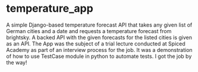 # temperature_app
A simple Django-based temperature forecast API that takes any given list of German cities and a date and requests a temperature forecast from brightsky. A backed API with the given forecasts for the listed cities is given as an API. The App was the subject of a trial lecture conducted at Spiced Academy as part of an interview process for the job. It was a demonstration of how to use TestCase module in python to automate tests. I got the job by the way!
